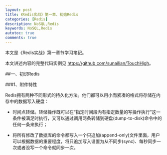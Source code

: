 ```yaml
---
layout: post
title: 《Redis实战》第一章、初始Redis
categories: [Redis]
description: NoSQL,Redis
keywords: NoSQL,Redis
autotoc: true
comments: true
---
```


本文是《Redis实战》第一章节学习笔记。

本文讲述内容的完整代码实例见 <https://github.com/sunailian/TouchHigh>。

##一、初识Redis

###1、附件特性

  Redis拥有两种不同形式的持久化方法。他们都可以用小而紧凑的格式将存储在内存中的数据写入硬盘：

  - 时间点转储。转储操作既可以在“指定时间段内有指定数量的写操作执行”这一条件被满足时执行，又可以通过调用两条转储到硬盘(dump-to-disk)命令中的任何一条来执行；

  - 将所有修改了数据库的命令都写入一个只追加(append-only)文件里面，用户可以根据数据的重要程度，将只追加写入设置为从不同步(sync)、每秒同步一次或者没写一个命令就同步一次。